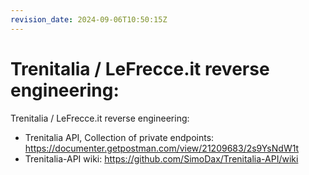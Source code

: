 ```yaml
---
revision_date: 2024-09-06T10:50:15Z
---
```

# Trenitalia / LeFrecce.it reverse engineering:
Trenitalia / LeFrecce.it reverse engineering:
* Trenitalia API, Collection of private endpoints: https://documenter.getpostman.com/view/21209683/2s9YsNdW1t
* Trenitalia-API wiki: https://github.com/SimoDax/Trenitalia-API/wiki